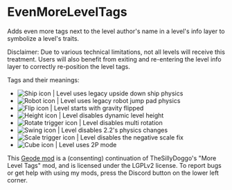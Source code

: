 # EvenMoreLevelTags

Adds <cl>even more</c> tags next to the level author's name in a level's info layer to symbolize a level's traits.

Disclaimer: Due to various technical limitations, not all levels will receive this treatment. Users will also benefit from exiting and re-entering the level info layer to correctly re-position the level tags.

Tags and their meanings:
- ![Ship icon](frame:portal_04_extra_2_001.png&scale:0.85) | Level uses legacy upside down ship physics
- ![Robot icon](frame:portal_14_extra_2_001.png&scale:0.85) | Level uses legacy robot jump pad physics
- ![Flip icon](frame:portal_02_extra_2_001.png&scale:0.85) | Level starts with gravity flipped
- ![Height icon](frame:portal_19_extra_2_001.png&scale:0.85) | Level disables dynamic level height
- ![Rotate trigger icon](frame:edit_eRotateComBtn_001.png&scale:0.35) | Level disables multi rotation
- ![Swing icon](frame:portal_18_extra_2_001.png&scale:0.85) | Level disables 2.2's physics changes
- ![Scale trigger icon](frame:edit_eScaleComBtn_001.png&scale:0.35) | Level disables the negative scale fix
- ![Cube icon](frame:portal_03_extra_2_001.png&scale:0.85) | Level uses 2P mode

This [Geode mod](https://geode-sdk.org) is a (consenting) continuation of TheSillyDoggo's "More Level Tags" mod, and is licensed under the LGPLv2 license. To report bugs or get help with using my mods, press the Discord button on the lower left corner.